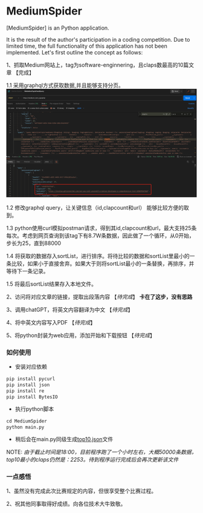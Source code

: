 # MediumSpider

[MediumSpider] is an Python application.

It is the result of the author's participation in a coding competition. Due to limited time, the full functionality of this application has not been implemented. Let's first outline the concept as follows:

1、抓取Medium网站上，tag为software-enginnering，且claps数最高的10篇文章 【完成】

1.1 采用graphql方式获取数据,并且能够支持分页。
![avatar](graphql.png)

1.2 修改graphql query，让关键信息（id,clapcount和url） 能够比较方便的取到。

1.3 python使用curl模拟postman请求，得到其id,clapcount和url，最大支持25条每次。考虑到网页查询到该tag下有8.7W条数据，因此做了一个循环，从0开始，步长为25，直到88000

1.4 将获取的数据存入sortList，进行排序。将待比较的数据和sortList里最小的一条比较，如果小于直接舍弃。如果大于则将sortList最小的一条替换，再排序，并等待下一条记录。

1.5 将最后sortList结果存入本地文件。

2、访问将对应文章的链接，提取出段落内容 【*待完成*】 __卡在了这步，没有思路__

3、调用chatGPT，将英文内容翻译为中文 【*待完成*】

4、将中英文内容写入PDF 【*待完成*】

5、将python封装为web应用，添加开始和下载按钮 【*待完成*】

### 如何使用

- 安装对应依赖
```
pip install pycurl
pip install json
pip install re
pip install BytesIO
```
- 执行python脚本
```
cd MediumSpider
python main.py
```
- 稍后会在main.py同级生成[top10.json](https://github.com/cdliufei/MediumSpider/blob/main/MediumSpider/top10.json)文件
  
 NOTE: *由于截止时间是18:00，目前程序跑了一个小时左右，大概50000条数据，top10最小的claps仍然是：2253。待到程序运行完成后会再次更新该文件*

### 一点感悟

1、虽然没有完成此次比赛规定的内容，但很享受整个比赛过程。

2、祝其他同事取得好成绩。向各位技术大牛致敬。



